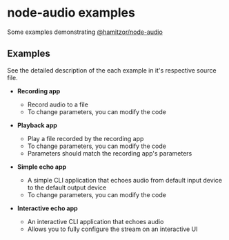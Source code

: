 
<h1>
  node-audio examples
</h1>

<span>Some examples demonstrating <a href="https://github.com/hamitzor/node-audio">@hamitzor/node-audio</a></span>

## Examples

See the detailed description of the each example in it's respective source file.

* <b>Recording app</b>
  - Record audio to a file
  - To change parameters, you can modify the code

* <b>Playback app</b>
  - Play a file recorded by the recording app
  - To change parameters, you can modify the code
  - Parameters should match the recording app's parameters

* <b>Simple echo app</b>
  - A simple CLI application that echoes audio from default input device to the default output device
  - To change parameters, you can modify the code

* <b>Interactive echo app</b>
  - An interactive CLI application that echoes audio
  - Allows you to fully configure the stream on an interactive UI